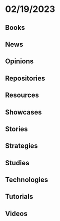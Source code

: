 # 02/19/2023

## Books

## News

## Opinions

## Repositories

## Resources

## Showcases

## Stories

## Strategies

## Studies

## Technologies

## Tutorials

## Videos
